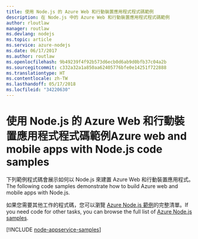 ```yaml
---
title: 使用 Node.js 的 Azure Web 和行動裝置應用程式程式碼範例
description: 在 Node.js 中的 Azure Web 和行動裝置應用程式程式碼範例
author: rloutlaw
manager: routlaw
ms.devlang: nodejs
ms.topic: article
ms.service: azure-nodejs
ms.date: 06/17/2017
ms.author: routlaw
ms.openlocfilehash: 9b49239f4f92b573d6ecb0d6ab9d0bfb37c04a2b
ms.sourcegitcommit: c332a32a1a850aa62405776bfe0e14251f722888
ms.translationtype: HT
ms.contentlocale: zh-TW
ms.lasthandoff: 05/17/2018
ms.locfileid: "34220630"
---
```

# <a name="azure-web-and-mobile-apps-with-nodejs-code-samples"></a><span data-ttu-id="88b8f-103">使用 Node.js 的 Azure Web 和行動裝置應用程式程式碼範例</span><span class="sxs-lookup"><span data-stu-id="88b8f-103">Azure web and mobile apps with Node.js code samples</span></span>

<span data-ttu-id="88b8f-104">下列範例程式碼會展示如何以 Node.js 來建置 Azure Web 和行動裝置應用程式。</span><span class="sxs-lookup"><span data-stu-id="88b8f-104">The following code samples demonstrate how to build Azure web and mobile apps with Node.js.</span></span>

<span data-ttu-id="88b8f-105">如果您需要其他工作的程式碼，您可以瀏覽 [Azure Node.js 範例](https://azure.microsoft.com/resources/samples/?term=nodejs)的完整清單。</span><span class="sxs-lookup"><span data-stu-id="88b8f-105">If you need code for other tasks, you can browse the full list of [Azure Node.js samples](https://azure.microsoft.com/resources/samples/?term=nodejs).</span></span>

[!INCLUDE [node-appservice-samples](../docs-ref-conceptual/includes/appservice-samples.md)]